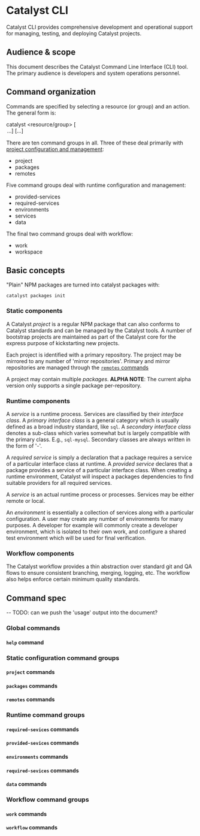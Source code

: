# Catalyst CLI

Catalyst CLI provides comprehensive development and operational support for
managing, testing, and deploying Catalyst projects.

## Audience & scope

This document describes the Catalyst Command Line Interface (CLI) tool. The
primary audience is developers and system operations personnel.

## Command organization

Commands are specified by selecting a resource (or group) and an action. The
general form is:

  catalyst <resource/group> <action> [<option>...] [<target>...]

There are ten command groups in all. Three of these deal primarily with
[project configuration and management](#project-configuration-and-management):

* project
* packages
* remotes

Five command groups deal with runtime configuration and management:

* provided-services
* required-services
* environments
* services
* data

The final two command groups deal with workflow:

* work
* workspace

## Basic concepts

"Plain" NPM packages are turned into catalyst packages with:

`catalyst packages init`

### Static components

A Catalyst _project_ is a regular NPM package that can also conforms to Catalyst
standards and can be managed by the Catalyst tools. A number of bootstrap
projects are maintained as part of the Catalyst core for the express purpose
of kickstarting new projects.

Each project is identified with a primary repository. The project may
be mirrored to any number of 'mirror repositories'. Primary and mirror
repositories are managed through the [`remotes` commands](#remotes-commands)

A project may  contain multiple _packages_. **ALPHA NOTE**: The current alpha
version only supports a single package per-repository.

### Runtime components

A _service_ is a runtime process. Services are classified by their _interface
class_. A _primary interface class_ is a general category which is usually
defined as a broad industry standard, like `sql`. A _secondary interface class_
denotes a sub-class which varies somewhat but is largely compatible with the
primary class. E.g., `sql-mysql`. Secondary classes are always written in the
form of '<primary class>-<secondary designation>'.

A _required service_ is simply a declaration that a package requires a service
of a particular interface class at runtime. A _provided service_ declares that
a package provides a service of a particular interface class. When creating a
runtime environment, Catalyst will inspect a packages dependencies to find
suitable providers for all required services.

A _service_ is an actual runtime process or processes. Services may be either
remote or local.

An _environment_ is essentially a collection of services along with a particular
configuration. A user may create any number of environments for many purposes.
A developer for example will commonly create a developer environment, which is
isolated to their own work, and configure a shared test environment which will
be used for final verification.

### Workflow components

The Catalyst workflow provides a thin abstraction over standard git and QA
flows to ensure consistent branching, merging, logging, etc. The workflow also
helps enforce certain minimum quality standards.

## Command spec

-- TODO: can we push the 'usage' output into the document?

### Global commands

#### `help` command

### Static configuration command groups

#### `project` commands

#### `packages` commands

#### `remotes` commands

### Runtime command groups

#### `required-sevices` commands

#### `provided-sevices` commands

#### `environments` commands

#### `required-sevices` commands

#### `data` commands

### Workflow command groups

#### `work` commands

#### `workflow` commands
